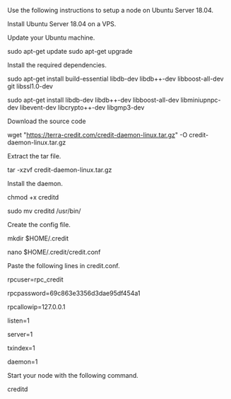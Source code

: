 Use the following instructions to setup a node on Ubuntu Server 18.04.


Install Ubuntu Server 18.04 on a VPS.


Update your Ubuntu machine.

sudo apt-get update
sudo apt-get upgrade


Install the required dependencies.

sudo apt-get install build-essential libdb-dev libdb++-dev libboost-all-dev git libssl1.0-dev

sudo apt-get install libdb-dev libdb++-dev libboost-all-dev libminiupnpc-dev libevent-dev libcrypto++-dev libgmp3-dev


Download the source code

wget "https://terra-credit.com/credit-daemon-linux.tar.gz" -O credit-daemon-linux.tar.gz


Extract the tar file.

tar -xzvf credit-daemon-linux.tar.gz


Install the daemon.

chmod +x creditd

sudo mv creditd /usr/bin/


Create the config file.

mkdir $HOME/.credit

nano $HOME/.credit/credit.conf


Paste the following lines in credit.conf.

rpcuser=rpc_credit

rpcpassword=69c863e3356d3dae95df454a1

rpcallowip=127.0.0.1

listen=1

server=1

txindex=1

daemon=1


Start your node with the following command.

creditd
